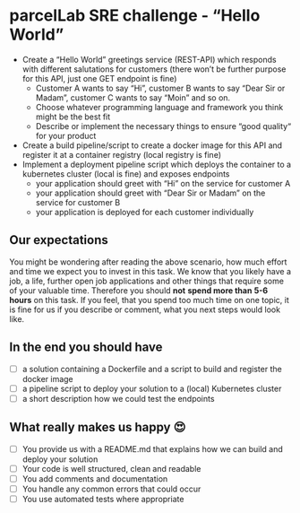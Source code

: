 
# parcelLab SRE challenge - “Hello World”

- Create a “Hello World” greetings service (REST-API) which responds with different salutations for customers (there won’t be further purpose for this API, just one GET endpoint is fine)
    - Customer A wants to say “Hi”, customer B wants to say “Dear Sir or Madam”, customer C wants to say “Moin” and so on.
    - Choose whatever programming language and framework you think might be the best fit
    - Describe or implement the necessary things to ensure “good quality“ for your product
- Create a build pipeline/script to create a docker image for this API and register it at a container registry (local registry is fine)
- Implement a deployment pipeline script which deploys the container to a kubernetes cluster (local is fine) and exposes endpoints
    - your application should greet with “Hi” on the service for customer A
    - your application should greet with “Dear Sir or Madam” on the service for customer B
    - your application is deployed for each customer individually

## Our expectations

You might be wondering after reading the above scenario, how much effort and time we expect you to invest in this task. We know that you likely have a job, a life, further open job applications and other things that require some of your valuable time. Therefore you should **not** **spend more than** **5-6 hours** on this task. If you feel, that you spend too much time on one topic, it is fine for us if you describe or comment, what you next steps would look like. 

## In the end you should have

- [ ]  a solution containing a Dockerfile and a script to build and register the docker image
- [ ]  a pipeline script to deploy your solution to a (local) Kubernetes cluster
- [ ]  a short description how we could test the endpoints

## What really makes us happy 😍

- [ ]  You provide us with a README.md that explains how we can build and deploy your solution
- [ ]  Your code is well structured, clean and readable
- [ ]  You add comments and documentation
- [ ]  You handle any common errors that could occur
- [ ]  You use automated tests where appropriate
